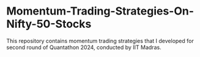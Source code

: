 # Momentum-Trading-Strategies-On-Nifty-50-Stocks
This repository contains momentum trading strategies that I developed for second round of Quantathon 2024, conducted by IIT Madras.

